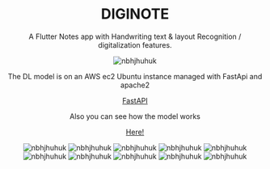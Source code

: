 <h1 align="center">DIGINOTE</h1>

<p align="center">A Flutter Notes app with Handwriting text & layout Recognition / digitalization features.</p>

<p align="center">
  <img src="https://github.com/omar546/diginote/assets/71936776/017490a8-3852-47c7-937b-a2012abbaf98" alt="nbhjhuhuk"/>
</p>

<!-- <p align="center">you can view & test the app (offline functionalities) by downloading it from <a href="https://download1582.mediafire.com/6pljxshudkigJhO5TBaJ3s6tXBsak4XuvQY-2O5YKX3X2oFwERsSYEQh-P7CTkads_eY4vyiO2wCpSVvc4GhyYBDFmDzfGA-p2X3bNNGpFebrKmZU2Vs0pr1zB_xvlChDZWOROicldkMwxQjVRJjxBdK6Mgmyq6XFR69YMsek6DV/on31msbof7rnl2x/DIGINOTE-noAPI.apk">HERE!</a></p> -->

<p align="center">The DL model is on an AWS ec2 Ubuntu instance managed with FastApi and apache2</p>

<p align="center">
  <a href="https://github.com/omar546/FastAPI-DIGINOTE">FastAPI</a>
</p>

<p align="center">Also you can see how the model works</p>

<p align="center">
  <a href="https://github.com/RahmaEzzatHassan/Handwritten-layout-recognition-/tree/main">Here!</a>
</p>
<p align="center">
  <img src="https://github.com/omar546/diginote/assets/71936776/5df0211d-53b5-449b-9a77-a0229b9fd5f9" alt="nbhjhuhuk"/>
  <img src="https://github.com/omar546/diginote/assets/71936776/273762a8-6dd3-4e41-af19-db4f21b21b39" alt="nbhjhuhuk"/>
  <img src="https://github.com/omar546/diginote/assets/71936776/e0f8a5a9-60ef-4359-a2b6-e08b2b177a88" alt="nbhjhuhuk"/>
  <img src="https://github.com/omar546/diginote/assets/71936776/47b247c7-8ae5-4549-bd1f-eded400d3bf1" alt="nbhjhuhuk"/>
  <img src="https://github.com/omar546/diginote/assets/71936776/309de918-20eb-42de-96cd-85178f6e1a7a" alt="nbhjhuhuk"/>
  <img src="https://github.com/omar546/diginote/assets/71936776/0d825486-c30f-4975-a4a8-2ae07c2b661b" alt="nbhjhuhuk"/>
  <img src="https://github.com/omar546/diginote/assets/71936776/2a2a2fdb-2307-471d-9c06-29f117d0a50c" alt="nbhjhuhuk"/>
  <img src="https://github.com/omar546/diginote/assets/71936776/4ef1c218-7240-4281-814a-b12107e965ee" alt="nbhjhuhuk"/>
  <img src="https://github.com/omar546/diginote/assets/71936776/929e7629-136f-4b36-ac2f-3fe0b9b26be1" alt="nbhjhuhuk"/>
  <img src="https://github.com/omar546/diginote/assets/71936776/b717926f-8384-4c1e-8705-c35f05e64cae" alt="nbhjhuhuk"/>
</p>
